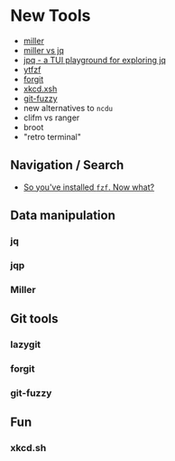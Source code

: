 # New Tools

- [miller](https://miller.readthedocs.io/en/latest/)
- [miller vs jq](https://dev.to/barakplasma/data-manipulation-jq-vs-miller-4g89)
- [jpq - a TUI playground for exploring jq](https://github.com/noahgorstein/jqp)
- [ytfzf](https://github.com/pystardust/ytfzf)
- [forgit](https://github.com/wfxr/forgit)
- [xkcd.xsh](https://gist.github.com/Lassi-Koykka/9fb934732a871ca3c8bc9396983a3310?utm_source=pocket_saves)
- [git-fuzzy](https://github.com/bigH/git-fuzzy)
- new alternatives to `ncdu`
- clifm vs ranger
- broot
- "retro terminal"

## Navigation / Search

- [So you've installed `fzf`. Now what?](https://andrew-quinn.me/fzf)

## Data manipulation

### jq

### jqp

### Miller

## Git tools

### lazygit

### forgit

### git-fuzzy

## Fun

### xkcd.sh
